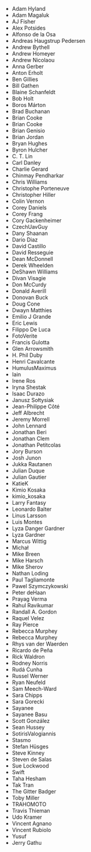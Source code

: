 - Adam Hyland
- Adam Magaluk
- AJ Fisher
- Alex Potsides
- Alfonso de la Osa
- Andreas Haugstrup Pedersen
- Andrew Bythell
- Andrew Homeyer
- Andrew Nicolaou
- Anna Gerber
- Anton Erholt
- Ben Gillies
- Bill Gathen
- Blaine Schanfeldt
- Bob Holt
- Boros Márton
- Brad Buchanan
- Brian Cooke
- Brian Cooke
- Brian Genisio
- Brian Jordan
- Bryan Hughes
- Byron Hulcher
- C. T. Lin
- Carl Danley
- Charlie Gerard
- Chinmay Pendharkar
- Chris Williams
- Christophe Porteneuve
- Christopher Hiller
- Colin Vernon
- Corey Daniels
- Corey Frang
- Cory Gackenheimer
- CzechUavGuy
- Dany Shaanan
- Dario Diaz
- David Castillo
- David Resseguie
- Dean McDonnell
- Derek Wheelden
- DeShawn Williams
- Divan Visagie
- Don McCurdy
- Donald Averill
- Donovan Buck
- Doug Cone
- Dwayn Matthies
- Emilio J Grande
- Eric Lewis
- Filippo De Luca
- FotoVerite
- Francis Gulotta
- Glen Arrowsmith
- H. Phil Duby
- Henri Cavalcante
- HumulusMaximus
- Iain
- Irene Ros
- Iryna Shestak
- Isaac Durazo
- Janusz Sołtysiak
- Jean-Philippe Côté
- Jeff Albrecht
- Jeremy Morrell
- John Lennard
- Jonathan Beri
- Jonathan Clem
- Jonathan Petitcolas
- Jory Burson
- Josh Junon
- Jukka Rautanen
- Julian Duque
- Julian Gautier
- KatieK
- Kimio Kosaka
- kimio_kosaka
- Larry Fantasy
- Leonardo Balter
- Linus Larsson
- Luis Montes
- Lyza Danger Gardner
- Lyza Gardner
- Marcus Wittig
- Michał
- Mike Breen
- Mike Harsch
- Mike Sherov
- Nathan Loding
- Paul Tagliamonte
- Pawel Szymczykowski
- Peter deHaan
- Prayag Verma
- Rahul Ravikumar
- Randall A. Gordon
- Raquel Velez
- Ray Pierce
- Rebecca Murphey
- Rebecca Murphey
- Rhys van der Waerden
- Ricardo de Peña
- Rick Waldron
- Rodney Norris
- Rudá Cunha
- Russel Werner
- Ryan Neufeld
- Sam Meech-Ward
- Sara Chipps
- Sara Gorecki
- Sayanee
- Sayanee Basu
- Scott González
- Sean Hussey
- SotirisValogiannis
- Stasmo
- Stefan Hüsges
- Steve Kinney
- Steven de Salas
- Sue Lockwood
- Swift
- Taha Hesham
- Tak Tran
- The Gitter Badger
- Toby Miller
- TRAHOMOTO
- Travis Thieman
- Udo Kramer
- Vincent Agnano
- Vincent Rubiolo
- Yusuf
- Jerry Gathu